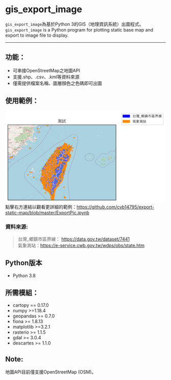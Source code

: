 # gis_export_image
`gis_export_image`為基於Python 3的GIS（地理資訊系統）出圖程式。  
`gis_export_image` is a Python program for plotting static base map and export to image file to display.

------

## 功能：
* 可串接OpenStreetMap之地圖API
* 支援.shp、.csv、.kml等資料來源
* 僅需提供檔案名稱、圖層顏色之色碼即可出圖

## 使用範例：
![image](https://github.com/cvb14795/export-static-map/blob/master/img/Example.jpg)
點擊右方連結以觀看更詳細的範例：https://github.com/cvb14795/export-static-map/blob/master/ExportPic.ipynb
  ### 資料來源:  
  > 台灣_鄉鎮市區界線： https://data.gov.tw/dataset/7441  
  > 氣象測站：https://e-service.cwb.gov.tw/wdps/obs/state.htm <br>
  
## Python版本
* Python 3.8

## 所需模組：
* cartopy == 0.17.0
* numpy >=1.18.4
* geopandas >= 0.7.0
* fiona >= 1.8.13
* matplotlib >=3.2.1	
* rasterio >= 1.1.5
* gdal >= 3.0.4
* descartes >= 1.1.0

## Note:
地圖API目前僅支援OpenStreetMap (OSM)。
